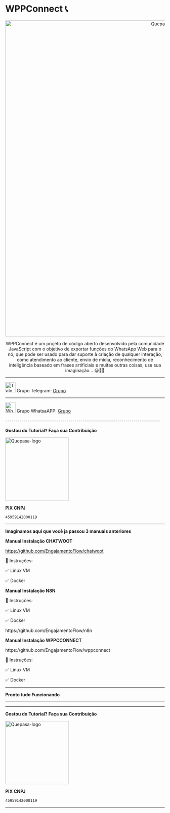 # WPPConnect 📞

<p align="center">
	<img src="https://github.com/EngajamentoFlow/wppconnect/blob/main/wppconnect-banner.jpeg" alt="Quepasa-logo" width="1000" />

<p align="center">WPPConnect é um projeto de código aberto desenvolvido pela comunidade JavaScript com o objetivo de exportar funções do WhatsApp Web para o nó, que pode ser usado para dar suporte à criação de qualquer interação, como atendimento ao cliente, envio de mídia, reconhecimento de inteligência baseado em frases artificiais e muitas outras coisas, use sua imaginação... 😀🤔💭</p>

</p>
<hr />
<p align="left">
	<img src="https://telegram.org/favicon.ico" alt="Telegram-logo" width="32" />
	<span>Grupo Telegram: </span>
	<a href="https://t.me/wppconnect" target="_blank">Grupo</a>
</p>
<hr />
<p align="left">
	<img src="https://whatsapp.com/favicon.ico" alt="WhatsAPP-logo" width="32" />
	<span>Grupo WhatsaAPP: </span>
	<a href="https://telinkei.com/gp-wppconnect-zap" target="_blank">Grupo</a>
</p>
----------------------------------------------------------------------------
</p>

**Gostou do Tutorial? Faça sua Contribuição**

<img src="https://github.com/EngajamentoFlow/quepasa/blob/main/Contribui%C3%A7%C3%A3o.png" alt="Quepasa-logo" width="200" />
</p>

**PIX CNPJ**

```
45959142000119	
```
----------------------------------------------------------------------------

</p>

**Imaginamos aqui que você ja passou 3 manuais anteriores**

</p>

**Manual Instalação CHATWOOT**

</p>

https://github.com/EngajamentoFlow/chatwoot
</p>
🧰 Instruções:
</p>
✅  Linux VM
</p>
✅  Docker
</p>

**Manual Instalação N8N**

</p>
🧰 Instruções:
</p>
✅  Linux VM
</p>
✅  Docker
</p>
https://github.com/EngajamentoFlow/n8n
</p>

**Manual Instalação WPPCCONNECT**

</p>
https://github.com/EngajamentoFlow/wppconnect
</p>
🧰 Instruções:
</p>
✅  Linux VM
</p>
✅  Docker
</p>


----------------------------------------------------------------------------

**Pronto tudo Funcionando**

----------------------------------------------------------------------------
----------------------------------------------------------------------------

**Gostou do Tutorial? Faça sua Contribuição**

<img src="https://github.com/EngajamentoFlow/quepasa/blob/main/Contribui%C3%A7%C3%A3o.png" alt="Quepasa-logo" width="200" />
</p>


**PIX CNPJ**

```
45959142000119	
```

----------------------------------------------------------------------------
